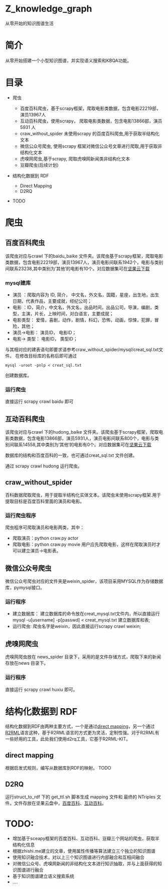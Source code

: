 # Z_knowledge_graph
从零开始的知识图谱生活

# 简介
从零开始搭建一个小型知识图谱，并实现语义搜索和KBQA功能。<br>

# 目录

* 爬虫
    * 百度百科爬虫，基于scrapy框架，爬取电影类数据，包含电影22219部，演员13967人    
    * 互动百科爬虫，使用scrapy， 爬取电影类数据，包含电影13866部，演员5931 人    
    * craw_without_spider 未使用scrapy 的百度百科爬虫,用于获取半结构化文本    
    * 微信公众号爬虫, 使用scrapy 框架对微信公众号文章进行爬取,用于获取非结构化文本    
    * 虎嗅网爬虫,基于scrapy, 爬取虎嗅网新闻类非结构化文本   
    * 豆瓣爬虫(后续计划)    

* 结构化数据到 RDF 
    * Direct Mapping    
    * D2RQ
* TODO

# 爬虫

## 百度百科爬虫

该爬虫对应与crawl 下的baidu_baike 文件夹。该爬虫基于scrapy框架，爬取电影类数据，包含电影22219部，演员13967人，演员电影间联系1942个，电影与类别间联系23238,其中类别为‘其他’的电影有10个。对应数据集可在[坚果云下载](https://www.jianguoyun.com/p/Dfga9AgQq_6CBxiw8Go)

### mysql建库
* 演员 ：爬取内容为 ID, 简介， 中文名，外文名，国籍，星座，出生地，出生日期，代表作品，主要成就，经纪公司；  
* 电影 ：ID，简介，中文名，外文名，出品时间，出品公司，导演，编剧，类型，主演，片长，上映时间，对白语言，主要成就；  
* 电影类型： 爱情，喜剧，动作，剧情，科幻，恐怖，动画，惊悚，犯罪，冒险，其他； 
* 演员->电影： 演员ID， 电影ID； 
* 电影-> 类型： 电影ID， 类型ID；

与其相对应的建表语句即要求请参考craw_without_spider/mysql/creat_sql.txt文件。 在修改目标库的名称后即可通过
```
mysql -uroot -pnlp < creat_sql.txt
```
创建数据库。

### 运行爬虫
直接运行 scrapy crawl baidu 即可

## 互动百科爬虫 

该爬虫对应与crawl 下的hudong_baike 文件夹。该爬虫基于scrapy框架，爬取电影类数据，包含电影13866部，演员5931人，演员电影间联系800个，电影与类别间联系14558,其中类别为‘其他’的电影有0个。对应数据集可在[坚果云下载](https://www.jianguoyun.com/p/Db3wsKQQq_6CBxi7tGs)

数据库的结构和百度百科的一致，也可通过creat_sql.txt 文件创建。    

通过 scrapy crawl hudong 运行爬虫。

## craw_without_spider

百科数据爬取爬虫，用于提取半结构化实体文本。该爬虫未使用scrapy框架.用于提取目标是百度百科里面的演员和电影。


### 运行爬虫程序
爬虫程序可爬取演员和电影两类，其中：  
* 爬取演员：python craw.py actor 
* 爬取电影：python craw.py movie 
用户应先爬取电影，这样在爬取演员时才可以建立演员->电影表。

## 微信公众号爬虫
微信公众号爬虫对应的文件夹是weixin_spider，该项目采用MYSQL作为存储数据库，pymysql接口。

### 运行程序

* 建立数据库： 建立数据库的命令放在creat_mysql.txt文件内，所以直接运行 mysql -u[username] -p[passwd] < creat_mysql.txt 建立数据库和表; 
* 运行爬虫: 爬虫名字是weixin，因此直接运行scrapy crawl weixin;  

## 虎嗅网爬虫
虎嗅网爬虫放在 news_spider 目录下，采用的是文件存储方式，爬取下来的新闻存放在news 目录下。

### 运行程序

直接运行 scrapy crawl huxiu 即可。

# 结构化数据到 RDF

结构化数据到RDF由两种主要方式，一个是通过[direct mapping](https://www.w3.org/TR/rdb-direct-mapping/)，另一个通过[R2RML](https://www.w3.org/TR/r2rml/#acknowledgements)语言这种，基于R2RML语言的方式更为灵活，定制性强。对于R2RML有一些好用的工具，此处我们使用d2rq工具，它基于R2RML-KIT。

## direct mapping
根据启发式规则，编写从数据库到RDF的映射。
TODO
## D2RQ
运行struct_to_rdf 下的 get_ttl.sh 脚本生成 mapping 文件和 最终的 NTriples 文件。文件存放在坚果云盘中，[百度百科](https://www.jianguoyun.com/p/DfRZwwoQq_6CBxjmkGw)、[互动百科](https://www.jianguoyun.com/p/Db9tA1AQq_6CBxjnkGw)。

# TODO:
* 增加基于sceapy框架的百度百科、互动百科、豆瓣三个网站的爬虫，获取半结构化信息    
* 根据zhishi.me建立的文章，使用属性传播等算法建立三个独立的知识图谱    
* 使用知识融合技术，对以上三个知识图谱进行内部融合和互相间融合    
* 对微信公众号、虎嗅网新闻的非结构化文本进行知识抽取，并与上面获得的知识图谱进行融合    
* 基于知识图谱建立语义搜索系统    
* ....

